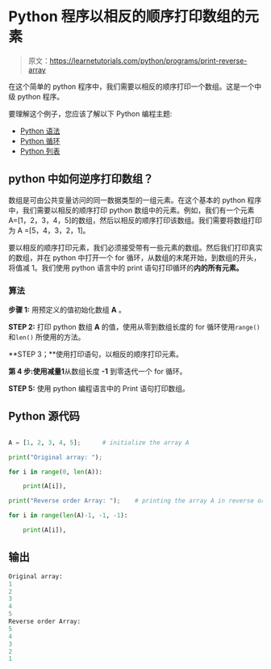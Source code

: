 # Python 程序以相反的顺序打印数组的元素

> 原文：<https://learnetutorials.com/python/programs/print-reverse-array>

在这个简单的 python 程序中，我们需要以相反的顺序打印一个数组。这是一个中级 python 程序。

要理解这个例子，您应该了解以下 Python 编程主题:

*   [Python 语法](../../python/syntax-comments "Python Syntax")
*   [Python 循环](../../python/python-loop-tutorials "Loops in Python")
*   [Python 列表](../../python/python-lists "Python List")

## python 中如何逆序打印数组？

数组是可由公共变量访问的同一数据类型的一组元素。在这个基本的 python 程序中，我们需要以相反的顺序打印 python 数组中的元素。例如，我们有一个元素 A=[1，2，3，4，5]的数组，然后以相反的顺序打印该数组。我们需要将数组打印为 A =[5，4，3，2，1]。

要以相反的顺序打印元素，我们必须接受带有一些元素的数组。然后我们打印真实的数组，并在 python 中打开一个 for 循环，从数组的末尾开始，到数组的开头，将值减 1。我们使用 python 语言中的 print 语句打印循环的**内的所有元素。**

### 算法

**步骤 1:** 用预定义的值初始化数组 **A** 。

**STEP 2:** 打印 python 数组 **A** 的值，使用从零到数组长度的 for 循环使用`range()` 和`len()` 所使用的方法。

**STEP 3；**使用打印语句，以相反的顺序打印元素。

**第 4 步:**使用减量**1**从数组长度 **-1** 到零迭代一个 for 循环。

**STEP 5:** 使用 python 编程语言中的 Print 语句打印数组。

## Python 源代码

```py

A = [1, 2, 3, 4, 5];      # initialize the array A

print("Original array: "); 

for i in range(0, len(A)):   

    print(A[i]),     

print("Reverse order Array: ");    # printing the array A in reverse order

for i in range(len(A)-1, -1, -1):     

    print(A[i]),

```

## 输出

```py
Original array: 
1
2
3
4
5
Reverse order Array: 
5
4
3
2
1 
```